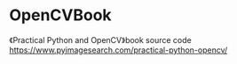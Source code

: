 # OpenCVBook
《Practical Python and OpenCV》book source code
https://www.pyimagesearch.com/practical-python-opencv/
